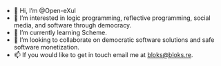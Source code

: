 - 👋 Hi, I’m @Open-eXul
- 👀 I’m interested in logic programming, reflective programming, social media, and software through democracy.
- 🌱 I’m currently learning Scheme.
- 💞️ I’m looking to collaborate on democratic software solutions and safe software monetization.
- 📫 If you would like to get in touch email me at bloks@bloks.re.

<!---
Open-eXul/Open-eXul is a ✨ special ✨ repository because its `README.md` (this file) appears on your GitHub profile.
You can click the Preview link to take a look at your changes.
--->
